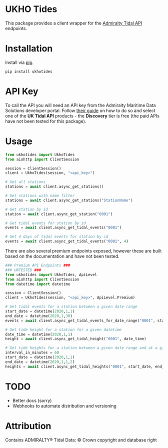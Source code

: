 # UKHO Tides

This package provides a client wrapper for the [Admiralty Tidal API](https://admiraltyapi.portal.azure-api.net/) endpoints.

# Installation

Install via [pip](https://pypi.org/project/ukhotides/).

```
pip install ukhotides
```

# API Key

To call the API you will need an API key from the Admiralty Maritime Data Solutions developer portal. Follow [their guide](https://admiraltyapi.portal.azure-api.net/docs/startup) on how to do so and select one of the **UK Tidal API** products - the **Discovery** tier is free (the paid APIs have not been tested for this package).

# Usage

```python
from ukhotides import UkhoTides
from aiohttp import ClientSession

session = ClientSession()
client = UkhoTides(session, "<api_key>")

# Get all stations
stations = await client.async_get_stations()

# Get stations with name filter
stations = await client.async_get_stations("StationName")

# Get station by id
station = await client.async_get_station("0001")

# Get tidal events for station by id
events = await client.async_get_tidal_events("0001")

# Get 4 days of tidal events for station by id
events = await client.async_get_tidal_events("0001", 4)
```

There are also several premium endpoints exposed, however these are built based on the documentation and have not been tested.

```python
### Premium API Endpoints ###
### UNTESTED ###
from ukhotides import UkhoTides, ApiLevel
from aiohttp import ClientSession
from datetime import datetime

session = ClientSession()
client = UkhoTides(session, "<api_key>", ApiLevel.Premium)

# Get tidal events for a station between a given date range
start_date = datetime(2020,1,1)
end_date = datetime(2020,1,30)
events = await client.async_get_tidal_events_for_date_range("0001", start_date, end_date)

# Get tide height for a station for a given datetime
date_time = datetime(2020,1,1)
height = await client.async_get_tidal_height("0001", date_time)

# Get tide heights for a station between a given date range and at a given interval
interval_in_minutes = 60
start_date = datetime(2020,1,1)
end_date = datetime(2020,1,1,2)
heights = await client.async_get_tidal_heights("0001", start_date, end_date, interval_in_minutes)
```

# TODO

- Better docs (sorry)
- Webhooks to automate distribution and versioning

# Attribution

Contains ADMIRALTY® Tidal Data: © Crown copyright and database right
